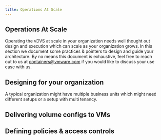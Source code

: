 ```yaml
---
title: Operations At Scale
---
```


## Operations At Scale

Operating the vDVS at scale in your organization needs well thought out design and execution which can scale as your organization grows. In this section we document some practices & pointers to design and guide your architecture. By no means this document is exhaustive, feel free to reach out to us at containers@vmware.com if you would like to discuss your use case with us.

## Designing for your organization

A typical organization might have multiple business units which might need different setups or a setup with multi tenancy. 

## Delivering volume configs to VMs

## Defining policies & access controls

